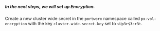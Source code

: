 </br>

#####  In the next steps, we will set up Encryption.

Create a new cluster wide secret in the `portworx` namespace called `px-vol-encryption` with the key `cluster-wide-secret-key` set to `sUp3r$3cr3t`.
